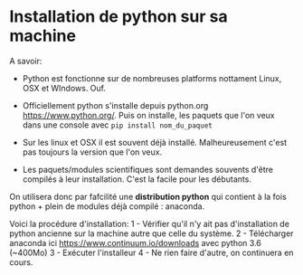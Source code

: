 # Installation de python sur sa machine

A savoir:
  * Python est fonctionne sur de nombreuses platforms nottament Linux, OSX et WIndows. Ouf.

  * Officiellement python s'installe depuis python.org https://www.python.org/.
    Puis on installe, les paquets que l'on veux dans une console avec ```pip install nom_du_paquet```

  * Sur les linux et OSX il est souvent déjà installé. Malheureusement c'est pas toujours la version que l'on veux.
  
  * Les paquets/modules scientifiques sont demandes souvents d'être compilés à leur installation. C'est la facile pour les débutants.


On utilisera donc par fafcilité une **distribution python** qui contient à la fois python + plein de modules déjà compilé : anaconda.

Voici la procédure d'installation:
  1 - Vérifier  qu'il n'y ait pas d'installation de python ancienne sur la machine autre que celle du système.
  2 - Télécharger anaconda ici https://www.continuum.io/downloads avec python 3.6 (~400Mo)
  3 - Exécuter l'installeur
  4 - Ne rien faire d'autre, on continuera en cours. 
